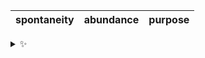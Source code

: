 | spontaneity | abundance | purpose |
| :---------: | :-------: | :-----: |

<details>
  <summary>✨</summary>
  These words are chosen at random each day. New words will appear here tomorrow morning.
</details>